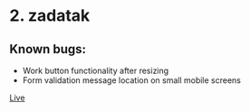 # 2. zadatak

## Known bugs:

- Work button functionality after resizing
- Form validation message location on small mobile screens

[Live](https://0zra.github.io/testing/)
